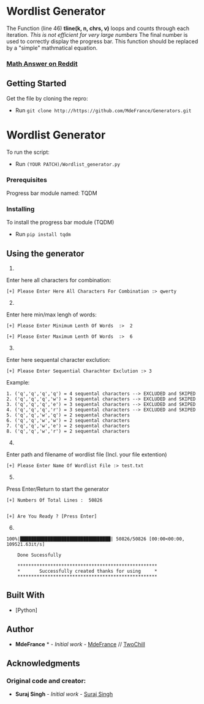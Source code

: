 # Wordlist Generator

The Function (line 46) **tline(k, n, chrs, v)** loops and counts through each iteration.
*This is not efficient for very large numbers*
The final number is used to correctly display the progress bar.
This function should be replaced by a "simple" mathmatical equation.

### [Math Answer on Reddit](https://www.reddit.com/r/askmath/comments/cslrbd/im_trying_to_find_an_equation_where_i_can_exclude/exfnpmk?utm_source=share&utm_medium=web2x)

## Getting Started

Get the file by cloning the repro:
* Run ``` git clone http://https://github.com/MdeFrance/Generators.git ```


# Wordlist Generator

To run the script:
* Run ```(YOUR PATCH)/Wordlist_generator.py```


### Prerequisites

Progress bar module named: TQDM


### Installing
To install the progress bar module (TQDM)
* Run ``` pip install tqdm ``` 


## Using the generator

1.
Enter here all characters for combination:
```
[+] Please Enter Here All Characters For Combination :> qwerty
```

2.
Enter here min/max lengh of words:
```
[+] Please Enter Minimum Lenth Of Words  :>  2

[+] Please Enter Maximum Lenth Of Words  :>  6
```

3.
Enter here sequental character exclution:
```
[+] Please Enter Sequential Charachter Exclution :> 3
```
Example:
```
1. ('q','q','q','q') = 4 sequental characters --> EXCLUDED and SKIPED
2. ('q','q','q','w') = 3 sequental characters --> EXCLUDED and SKIPED
3. ('q','q','q','e') = 3 sequental characters --> EXCLUDED and SKIPED
4. ('q','q','q','r') = 3 sequental characters --> EXCLUDED and SKIPED
5. ('q','q','w','q') = 2 sequental characters
6. ('q','q','w','w') = 2 sequental characters
7. ('q','q','w','e') = 2 sequental characters
8. ('q','q','w','r') = 2 sequental characters
```

4.
Enter path and filename of wordlist file (Incl. your file extention)
```
[+] Please Enter Name Of Wordlist File :> test.txt
```

5.
Press Enter/Return to start the generator
```
[+] Numbers Of Total Lines :  50826


[+] Are You Ready ?	[Press Enter]
```

6. 
```
100%|█████████████████████████████████| 50826/50826 [00:00<00:00, 109521.63it/s]

	Done Sucessfully

	***************************************************
	*       Successfully created thanks for using     *
	***************************************************
```

## Built With

* [Python]


## Author

* **MdeFrance** * - *Initial work* - [MdeFrance](https://github.com/MdeFrance) // [TwoChill](https://github.com/TwoChill)

## Acknowledgments

### Original code and creator:

* **Suraj Singh** - *Initial work* - [Suraj Singh](http://bitforestinfo.blogspot.in/) 


